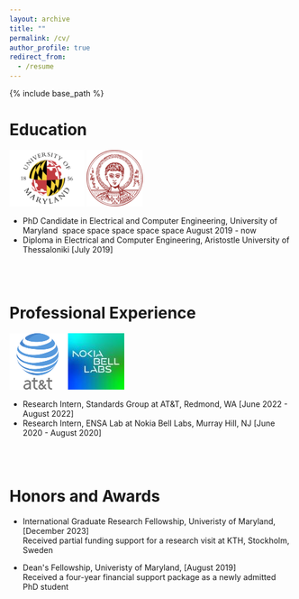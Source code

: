 ```yaml
---
layout: archive
title: ""
permalink: /cv/
author_profile: true
redirect_from:
  - /resume
---
```


{% include base_path %}

Education
======
![alt text](/images/umd-logo.png) ![alt text](/images/auth-logo.png)
* PhD Candidate in Electrical and Computer Engineering, University of Maryland   &nbsp;space&nbsp;space&nbsp;space&nbsp;space&nbsp;space   August 2019 - now 
* Diploma in Electrical and Computer Engineering, Aristostle University of Thessaloniki   [July 2019]
<br/>
<br/>
  
Professional Experience
======
 ![alt text](/images/at&t.png) ![alt text](/images/nokia-logo.jpg)
* Research Intern, Standards Group at AT&T, Redmond, WA                                   [June 2022 - August 2022]
* Research Intern, ENSA Lab at Nokia Bell Labs, Murray Hill, NJ                           [June 2020 - August 2020]
<br/>
<br/>

Honors and Awards
======
* International Graduate Research Fellowship, Univeristy of Maryland,                     [December 2023] <br/>
Received partial funding support for a research visit at KTH, Stockholm, Sweden

* Dean's Fellowship, Univeristy of Maryland,                                              [August 2019] <br/>
Received a four-year financial support package as a newly admitted PhD student
